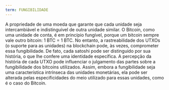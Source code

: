 ```yaml
---
term: FUNGIBILIDADE
---
```


A propriedade de uma moeda que garante que cada unidade seja intercambiável e indistinguível de outra unidade similar. O Bitcoin, como uma unidade de conta, é em princípio fungível, porque um bitcoin sempre vale outro bitcoin: 1 BTC = 1 BTC. No entanto, a rastreabilidade dos UTXOs (o suporte para as unidades) na blockchain pode, às vezes, comprometer essa fungibilidade. De fato, cada satoshi pode ser distinguido por sua história, o que lhe confere uma identidade específica. A percepção da história de cada UTXO pode influenciar o julgamento das partes sobre a fungibilidade dos bitcoins utilizados. Assim, embora a fungibilidade seja uma característica intrínseca das unidades monetárias, ela pode ser alterada pelas especificidades do meio utilizado para essas unidades, como é o caso do Bitcoin.